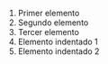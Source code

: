 1. Primer elemento
1. Segundo elemento
1. Tercer elemento
1. Elemento indentado 1
1. Elemento indentado 2
